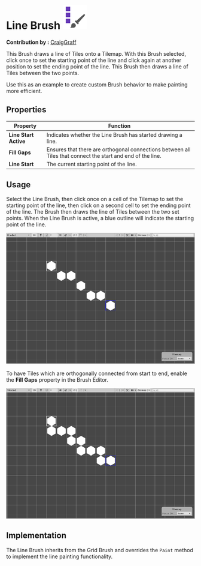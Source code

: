 # Line Brush ![Line Brush Icon](images/LineBrushIcon.png)

__Contribution by :__  [CraigGraff](https://github.com/CraigGraff)

This Brush draws a line of Tiles onto a Tilemap. With this Brush selected, click once to set the starting point of the
line and click again at another position to set the ending point of the line. This Brush then draws a line of Tiles
between the two points.

Use this as an example to create custom Brush behavior to make painting more efficient.

## Properties

| Property              | Function                                                                                                    |
|-----------------------|-------------------------------------------------------------------------------------------------------------|
| __Line Start Active__ | Indicates whether the Line Brush has started drawing a line.                                                |
| __Fill Gaps__         | Ensures that there are orthogonal connections between all Tiles that connect the start and end of the line. |
| __Line Start__        | The current starting point of the line.                                                                     |

## Usage

Select the Line Brush, then click once on a cell of the Tilemap to set the starting point of the line, then click on a
second cell to set the ending point of the line. The Brush then draws the line of Tiles between the two set points. When
the Line Brush is active, a blue outline will indicate the starting point of the line.

![Scene View with Line Brush](images/LineBrush.png)

To have Tiles which are orthogonally connected from start to end, enable the __Fill Gaps__ property in the Brush Editor.

![Scene View with Line Brush with Fill Gaps](images/LineBrushFillGaps.png)

## Implementation

The Line Brush inherits from the Grid Brush and overrides the `Paint` method to implement the line painting
functionality.
